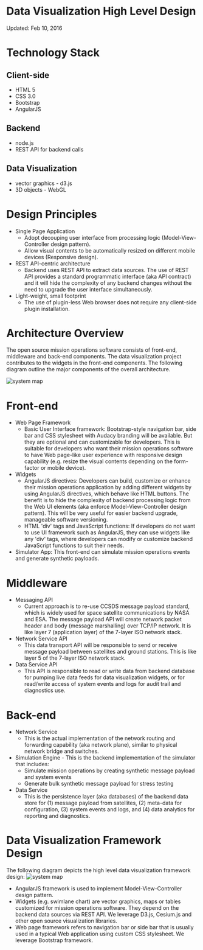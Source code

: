 # Data Visualization High Level Design
Updated: Feb 10, 2016

# Technology Stack

## Client-side
* HTML 5
* CSS 3.0
* Bootstrap 
* AngularJS

## Backend
* node.js
* REST API for backend calls

## Data Visualization
* vector graphics - d3.js
* 3D objects - WebGL


# Design Principles
* Single Page Application 
  - Adopt decouping user interface from processing logic (Model-View-Controller design pattern).
  - Allow visual contents to be automatically resized on different mobile devices (Responsive design).
* REST API-centric architecture
  - Backend uses REST API to extract data sources. The use of REST API provides a standard programmatic interface (aka API contract) and it will hide the complexity of any backend changes without the need to upgrade the user interface simultaneously.
* Light-weight, small footprint
  - The use of plugin-less Web browser does not require any client-side plugin installation.

# Architecture Overview
 The open source mission operations software consists of front-end, middleware and back-end components. The data visualization project contributes to the widgets in the front-end components. The following diagram outline the major components of the overall architecture.

![system map](/docs/images/missionOpsComponents.png  "Mission Operations software high level architecture")

# Front-end
* Web Page Framework
  - Basic User Interface framework:  Bootstrap-style navigation bar, side bar and CSS stylesheet with Audacy branding will be available.  But they are optional and can customizable for developers. This is suitable for developers who want their mission operations software to have Web page-like user experience with responsive design capability (e.g. resize the visual contents depending on the form-factor or mobile device).
* Widgets
  - AngularJS directives: Developers can build, customize or enhance their mission operations application by adding different widgets by using AngularJS directives, which behave like HTML buttons. The benefit is to hide the complexity of backend processing logic from the Web UI elements (aka enforce Model-View-Controller design pattern). This will be very useful for easier backend upgrade, manageable software versioning.
  - HTML 'div' tags and JavaScript functions: If developers do not want to use UI framework such as AngularJS, they can use widgets like any 'div' tags, where developers can modify or customize backend JavaScript functions to suit their needs.
* Simulator App: This front-end can simulate mission operations events and generate synthetic payloads.
 

# Middleware
* Messaging API
  - Current approach is to re-use CCSDS message payload standard, which is widely used for space satellite communications by NASA and ESA. The message payload API will create network packet header and body (message marshalling) over TCP/IP network. It is like layer 7 (application layer) of the 7-layer ISO network stack.
* Network Service API
  - This data transport API will be responsible to send or receive message payload between satellites and ground stations. This is like layer 5 of the 7-layer ISO network stack.
* Data Service API
  - This API is responsible to read or write data from backend database for pumping live data feeds for data visualization widgets, or for read/write access of system events and logs for audit trail and diagnostics use.

# Back-end
* Network Service
  - This is the actual implementation of the network routing and forwarding capability (aka network plane), similar to physical network bridge and switches.
* Simulation Engine - This is the backend implementation of the simulator that includes:
  - Simulate mission operations by creating synthetic message payload and system events
  - Generate bulk synthetic message payload for stress testing
* Data Service
  - This is the persistence layer (aka databases) of the backend data store for (1) message payload from satellites, (2) meta-data for configuration, (3) system events and logs, and (4) data analytics for reporting and diagnostics.


# Data Visualization Framework Design

The following diagram depicts the high level data visualization framework design:
![system map](/docs/images/dataVisualizationFramework.png  "Data visualization framework")

* AngularJS framework is used to implement Model-View-Controller design pattern.
* Widgets (e.g. swimlane chart) are vector graphics, maps or tables customized for mission operations software. They depend on the backend data sources via REST API. We leverage D3.js, Cesium.js and other open source visualization libraries.
* Web page framework refers to navigation bar or side bar that is usually used in a typical Web application using custom CSS stylesheet. We leverage Bootstrap framework.
